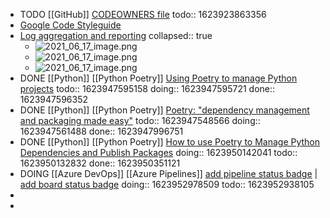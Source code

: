 - TODO [[GitHub]] [CODEOWNERS file](https://docs.github.com/en/github/creating-cloning-and-archiving-repositories/creating-a-repository-on-github/about-code-owners)
  todo:: 1623923863356
- [Google Code Styleguide](https://google.github.io/styleguide/)
- [Log aggregation and reporting](https://youtu.be/j5Zsa_eOXeY?t=7574)
  collapsed:: true
	- ![2021_06_17_image.png](https://cdn.logseq.com/%2F07ac90d5-a8a5-495c-84ae-a5c969228e3819092fd6-2c70-4fe1-8a39-3540208367032021_06_17_image.png?Expires=4777546120&Signature=kLsMzCXea7~lNudDJprisHDVQgdQAheCkMKvDMcBT70ERKPv4i-~~CqC3gTKCWIAFSNQZnOjEeFDUcVBuTfkHF4ej2jSqbWKFy71p24~7TSdZQlIJhL4HXFE~N14snHjlg6~4opttf0dp8olTnk5mPKV215Z2EP~ScncnBS1BRMun-YfjrkbDWe0F-6H8DontETEezcglyKdES6GEQ38Skos5kg3s~ZuuOkN5Sv9F8-DRNCZx7zfEM3BrmhOUlXgtJ2tJyh83dkdVE0P0xAkh27zDdjO~qOqAWaqMQzJT53O4ZxUE78HLcM6RVuJoyugfDWaZO4JxqAZGZ7Sahp9JA__&Key-Pair-Id=APKAJE5CCD6X7MP6PTEA)
	- ![2021_06_17_image.png](https://cdn.logseq.com/%2F07ac90d5-a8a5-495c-84ae-a5c969228e381b9fec95-4fc7-49bf-b6aa-f6ef3d040e932021_06_17_image.png?Expires=4777546149&Signature=eOxBVLKRixXOs07E357dFhFMwlNnoNRqm8Ss94e3J-J~2eB4GOcVw6BDK7y6skODcf0Dc9jfRtBRgXDzU1H7e0OPKGeeD0ylZGCaXJqOHyibmZg7hCAgSeBwYeYrYd0xfZA1BpCYOAk~0tBNPa17LWkqEGTQVCP2lEeaOzD8CSvAl10am94YfWxAlarD5pCFiz872~TwQ0GUVfJCCsU5LrQwR~G8V0QhM0-pMR5mYp-99OiK6lS7s-5iv34q27h1oLstIkhv19ORR8mbPgisn46w~wSTNJ6Rx2VQn5kFxYK4q-vVfOlQSBx5-1IRkBH~9MVzIewnvn8r79l9Y7TZ5Q__&Key-Pair-Id=APKAJE5CCD6X7MP6PTEA)
	- ![2021_06_17_image.png](https://cdn.logseq.com/%2F07ac90d5-a8a5-495c-84ae-a5c969228e385d63331c-34c4-4cec-8ed2-f05f899ad0272021_06_17_image.png?Expires=4777546170&Signature=UfTnZYJuKfpfgs0NEu49sRF-ZgZMlB93a7KieeDLONhSgBwTryKDKwkECCW1ow3HaeqGDuUSENJv-XAY1FQNplkV9384S6HGrEXuw6GwryEJS4e3zp4kWvYCsyUT7Rs~dvTmPnJCt7jg2EWVfZtLmBCzpktjHgE8iVMYnXhCyeShPh8LqSlyM1xsBjkrb4Uti0KVizFac1dv4rNjdzF6GdG0RxxET0d0BEGeDSXfE8oHdem1XUnaDWwjJPZRS5chs~kZo4L-xOtsidFh-hkLBBu7P2PjOYuCB1fsC6W2p8QXdO5J-CZQBt1A3d-b1EZ3E0HpomMdC5OypCeBjeRyXg__&Key-Pair-Id=APKAJE5CCD6X7MP6PTEA)
- DONE [[Python]] [[Python Poetry]] [Using Poetry to manage Python projects](https://youtu.be/V7UhzA4g2yg)
  todo:: 1623947595158
  doing:: 1623947595721
  done:: 1623947596352
- DONE [[Python]] [[Python Poetry]] [Poetry: "dependency management and packaging made easy"](https://youtu.be/QX_Nhu1zhlg)
  todo:: 1623947548566
  doing:: 1623947561488
  done:: 1623947996751
- DONE [[Python]] [[Python Poetry]] [How to use Poetry to Manage Python Dependencies and Publish Packages](https://youtu.be/Xf8K3v8_JwQ)
  doing:: 1623950142041
  todo:: 1623950132832
  done:: 1623950351121
- DOING [[Azure DevOps]] [[Azure Pipelines]] [add pipeline status badge](https://poanchen.github.io/blog/2019/07/12/How-to-add-Azure-Pipelines-badge-to-your-repository-s-README-in-GitHub) | [add board status badge](https://docs.microsoft.com/en-us/azure/devops/boards/github/configure-status-badges?view=azure-devops)
  doing:: 1623952978509
  todo:: 1623952938105
-
-